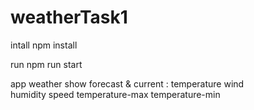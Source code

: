 # weatherTask1

intall
npm install

run 
npm run start 

app weather show forecast & current :
temperature 
wind  
humidity 
speed 
temperature-max 
temperature-min 
